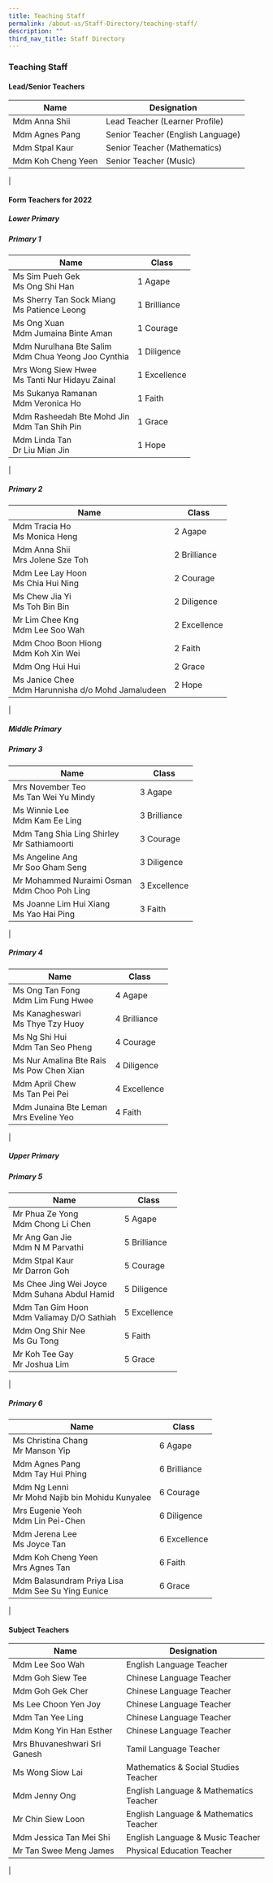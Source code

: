 ```yaml
---
title: Teaching Staff
permalink: /about-us/Staff-Directory/teaching-staff/
description: ""
third_nav_title: Staff Directory
---
```

### **Teaching Staff**
#### **Lead/Senior Teachers**

| Name | Designation |
|---|---|
| Mdm Anna Shii | Lead Teacher (Learner Profile) |
| Mdm Agnes Pang | Senior Teacher (English Language)  |
| Mdm Stpal Kaur | Senior Teacher (Mathematics)  |
| Mdm Koh Cheng Yeen | Senior Teacher (Music)  |
|

#### **Form Teachers for 2022**
##### **Lower Primary**
##### Primary 1

| Name | Class |
|---|---|
| Ms Sim Pueh Gek<br>Ms Ong Shi Han | 1 Agape |
| Ms Sherry Tan Sock Miang<br>Ms Patience Leong  | 1 Brilliance  |
| Ms Ong Xuan <br>Mdm Jumaina Binte Aman   | 1 Courage |
| Mdm Nurulhana Bte Salim<br>Mdm Chua Yeong Joo Cynthia | 1 Diligence |
| Mrs Wong Siew Hwee<br>Ms Tanti Nur Hidayu Zainal | 1 Excellence |
| Ms Sukanya Ramanan<br>Mdm Veronica Ho | 1 Faith |
| Mdm Rasheedah Bte Mohd Jin<br>Mdm Tan Shih Pin | 1 Grace |
| Mdm Linda Tan<br>Dr Liu Mian Jin | 1 Hope |
|

##### Primary 2

| Name | Class |
|---|---|
| Mdm Tracia Ho<br>Ms Monica Heng | 2 Agape |
| Mdm Anna Shii<br>Mrs Jolene Sze Toh | 2 Brilliance |
| Mdm Lee Lay Hoon<br>Ms Chia Hui Ning | 2 Courage |
| Ms Chew Jia Yi<br>Ms Toh Bin Bin | 2 Diligence |
| Mr Lim Chee Kng<br>Mdm Lee Soo Wah | 2 Excellence |
| Mdm Choo Boon Hiong<br>Mdm Koh Xin Wei | 2 Faith |
| Mdm Ong Hui Hui | 2 Grace |
| Ms Janice Chee<br>Mdm Harunnisha d/o Mohd Jamaludeen | 2 Hope |
|

##### **Middle Primary**
##### Primary 3

| Name | Class |
|---|---|
| Mrs November Teo <br>Ms Tan Wei Yu Mindy | 3 Agape |
| Ms Winnie Lee<br>Mdm Kam Ee Ling  | 3 Brilliance |
| Mdm Tang Shia Ling Shirley <br>Mr Sathiamoorti | 3 Courage   |
| Ms Angeline Ang<br>Mr Soo Gham Seng | 3 Diligence  |
| Mr Mohammed Nuraimi Osman <br>Mdm Choo Poh Ling | 3 Excellence  |
| Ms Joanne Lim Hui Xiang<br>Ms Yao Hai Ping<br> | 3 Faith  |
|

##### Primary 4

| Name | Class |
|---|---|
| Ms Ong Tan Fong<br>Mdm Lim Fung Hwee | 4 Agape |
| Ms Kanagheswari<br>Ms Thye Tzy Huoy | 4 Brilliance |
| Ms Ng Shi Hui <br>Mdm Tan Seo Pheng  | 4 Courage |
| Ms Nur Amalina Bte Rais<br>Ms Pow Chen Xian | 4 Diligence |
| Mdm April Chew<br>Ms Tan Pei Pei | 4 Excellence |
| Mdm Junaina Bte Leman<br>Mrs Eveline Yeo  | 4 Faith
|

##### **Upper Primary**
##### Primary 5

| Name | Class |
|---|---|
| Mr Phua Ze Yong<br>Mdm Chong Li Chen | 5 Agape |
| Mr Ang Gan Jie<br>Mdm N M Parvathi  | 5 Brilliance |
| Mdm Stpal Kaur<br>Mr Darron Goh | 5 Courage |
| Ms Chee Jing Wei Joyce<br>Mdm Suhana Abdul Hamid  | 5 Diligence  |
| Mdm Tan Gim Hoon<br>Mdm Valiamay D/O Sathiah | 5 Excellence |
| Mdm Ong Shir Nee <br>Ms Gu Tong   | 5 Faith |
| Mr Koh Tee Gay<br>Mr Joshua Lim | 5 Grace |
|

##### Primary 6

| Name | Class |
|---|---|
| Ms Christina Chang <br>Mr Manson Yip | 6 Agape |
| Mdm Agnes Pang <br>Mdm Tay Hui Phing  | 6 Brilliance |
| Mdm Ng Lenni<br>Mr Mohd Najib bin Mohidu Kunyalee  | 6 Courage |
| Mrs Eugenie Yeoh <br>Mdm Lin Pei-Chen | 6 Diligence         |
| Mdm Jerena Lee <br>Ms Joyce Tan  | 6 Excellence |
| Mdm Koh Cheng Yeen<br>Mrs Agnes Tan | 6 Faith  |
| Mdm Balasundram Priya Lisa<br>Mdm See Su Ying Eunice | 6 Grace  |
|

#### **Subject Teachers**

| Name | Designation |
|---|---|
| Mdm Lee Soo Wah | English Language Teacher  |
| Mdm Goh Siew Tee | Chinese Language Teacher |
| Mdm Goh Gek Cher | Chinese Language Teacher  |
| Ms Lee Choon Yen Joy | Chinese Language Teacher  |
| Mdm Tan Yee Ling | Chinese Language Teacher  |
| Mdm Kong Yin Han Esther | Chinese Language Teacher  |
| Mrs Bhuvaneshwari Sri Ganesh | Tamil Language Teacher |
| Ms Wong Siow Lai | Mathematics & Social Studies Teacher  |
| Mdm Jenny Ong | English Language & Mathematics Teacher  |
| Mr Chin Siew Loon | English Language & Mathematics Teacher    |
| Mdm Jessica Tan Mei Shi | English Language & Music Teacher  |
| Mr Tan Swee Meng James | Physical Education Teacher
|